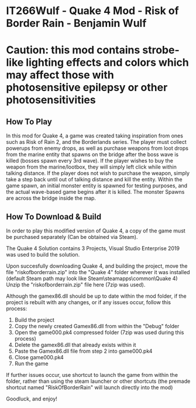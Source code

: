 # IT266Wulf - Quake 4 Mod - Risk of Border Rain - Benjamin Wulf
# Caution: this mod contains strobe-like lighting effects and colors which may affect those with photosensitive epilepsy or other photosensitivities

## How To Play 

In this mod for Quake 4, a game was created taking inspiration from ones such as Risk of Rain 2, and the Borderlands series.
The player must collect powerups from enemy drops, as well as purchase weapons from loot drops from the marine entity that spawns on the bridge 
after the boss wave is killed (bosses spawn every 3rd wave). 
If the player wishes to buy the weapon from the marine/lootbox, they will simply left click while within talking distance.
If the player does not wish to purchase the weapon, simply take a step back until out of talking distance and kill the entity.
Within the game spawn, an initial monster entity is spawned for testing purposes, and the actual wave-based game begins after it is killed.
The monster Spawns are across the bridge inside the map.

## How To Download & Build 

In order to play this modified version of Quake 4, a copy of the game must be purchased separately (Can be obtained via Steam).

The Quake 4 Solution contains 3 Projects, Visual Studio Enterprise 2019 was used to build the solution.

Upon succesfully downloading Quake 4, and building the project, move the file "riskofborderrain.zip" into the "Quake 4" folder wherever it was installed
(default Steam path may look like Steam\steamapps\common\Quake 4)
Unzip the "riskofborderrain.zip" file here (7zip was used).

Although the gamex86.dll should be up to date within the mod folder, if the project is rebuilt with any changes, or if any issues occur, follow this process:

1. Build the project
2. Copy the newly created Gamex86.dll from within the "Debug" folder
3. Open the game000.pk4 compressed folder (7zip was used during this process)
4. Delete the gamex86.dll that already exists within it
5. Paste the Gamex86.dll file from step 2 into game000.pk4
6. Close game000.pk4
7. Run the game

If further issues occur, use shortcut to launch the game from within the folder, rather than using the steam launcher or other shortcuts
(the premade shortcut named "RiskOfBorderRain" will launch directly into the mod)



Goodluck, and enjoy!
